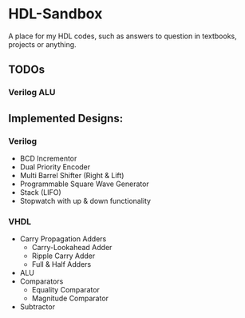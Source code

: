 # HDL-Sandbox
A place for my HDL codes, such as answers to question in textbooks, projects or anything.
## TODOs
### Verilog ALU
## Implemented Designs:
### Verilog
- BCD Incrementor
- Dual Priority Encoder
- Multi Barrel Shifter (Right & Lift)
- Programmable Square Wave Generator
- Stack (LIFO)
- Stopwatch with up & down functionality
### VHDL
- Carry Propagation Adders
  - Carry-Lookahead Adder
  - Ripple Carry Adder
  - Full & Half Adders
- ALU
- Comparators
  - Equality Comparator
  - Magnitude Comparator
- Subtractor
